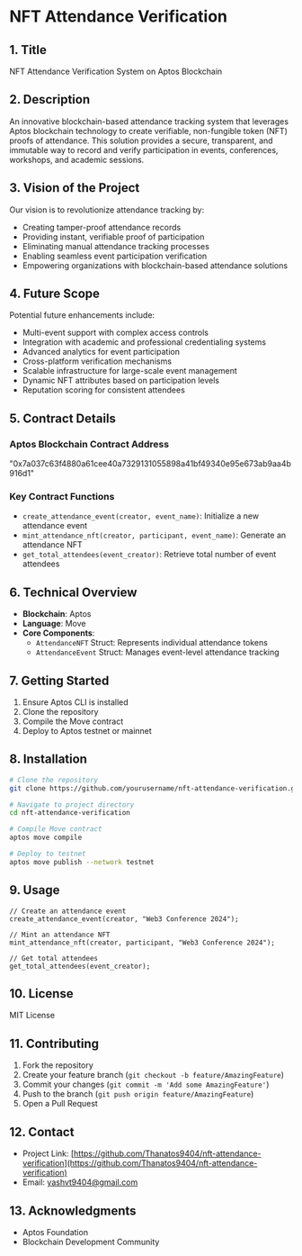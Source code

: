# NFT Attendance Verification

## 1. Title
NFT Attendance Verification System on Aptos Blockchain

## 2. Description
An innovative blockchain-based attendance tracking system that leverages Aptos blockchain technology to create verifiable, non-fungible token (NFT) proofs of attendance. This solution provides a secure, transparent, and immutable way to record and verify participation in events, conferences, workshops, and academic sessions.

## 3. Vision of the Project
Our vision is to revolutionize attendance tracking by:
- Creating tamper-proof attendance records
- Providing instant, verifiable proof of participation
- Eliminating manual attendance tracking processes
- Enabling seamless event participation verification
- Empowering organizations with blockchain-based attendance solutions

## 4. Future Scope
Potential future enhancements include:
- Multi-event support with complex access controls
- Integration with academic and professional credentialing systems
- Advanced analytics for event participation
- Cross-platform verification mechanisms
- Scalable infrastructure for large-scale event management
- Dynamic NFT attributes based on participation levels
- Reputation scoring for consistent attendees

## 5. Contract Details
### Aptos Blockchain Contract Address
"0x7a037c63f4880a61cee40a7329131055898a41bf49340e95e673ab9aa4b916d1"


### Key Contract Functions
- `create_attendance_event(creator, event_name)`: Initialize a new attendance event
- `mint_attendance_nft(creator, participant, event_name)`: Generate an attendance NFT
- `get_total_attendees(event_creator)`: Retrieve total number of event attendees

## 6. Technical Overview
- **Blockchain**: Aptos
- **Language**: Move
- **Core Components**:
  - `AttendanceNFT` Struct: Represents individual attendance tokens
  - `AttendanceEvent` Struct: Manages event-level attendance tracking

## 7. Getting Started
1. Ensure Aptos CLI is installed
2. Clone the repository
3. Compile the Move contract
4. Deploy to Aptos testnet or mainnet

## 8. Installation
```bash
# Clone the repository
git clone https://github.com/yourusername/nft-attendance-verification.git

# Navigate to project directory
cd nft-attendance-verification

# Compile Move contract
aptos move compile

# Deploy to testnet
aptos move publish --network testnet
```

## 9. Usage
```move
// Create an attendance event
create_attendance_event(creator, "Web3 Conference 2024");

// Mint an attendance NFT
mint_attendance_nft(creator, participant, "Web3 Conference 2024");

// Get total attendees
get_total_attendees(event_creator);
```

## 10. License
MIT License

## 11. Contributing
1. Fork the repository
2. Create your feature branch (`git checkout -b feature/AmazingFeature`)
3. Commit your changes (`git commit -m 'Add some AmazingFeature'`)
4. Push to the branch (`git push origin feature/AmazingFeature`)
5. Open a Pull Request

## 12. Contact
- Project Link: [https://github.com/Thanatos9404/nft-attendance-verification](https://github.com/Thanatos9404/nft-attendance-verification)
- Email: yashvt9404@gmail.com

## 13. Acknowledgments
- Aptos Foundation
- Blockchain Development Community
